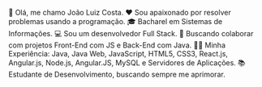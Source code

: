 👋 Olá, me chamo João Luiz Costa.
❤️ Sou apaixonado por resolver problemas usando a programação. 
🎓 Bacharel em Sistemas de Informações.
💻 Sou um desenvolvedor Full Stack. 
🚀 Buscando colaborar com projetos Front-End com JS e Back-End com Java.
👩‍💻 Minha Experiência: Java, Java Web, JavaScript, HTML5, CSS3, React.js, Angular.js, Node.js, Angular.JS, MySQL e Servidores de Aplicações. 
📚 Estudante de Desenvolvimento, buscando sempre me aprimorar.
